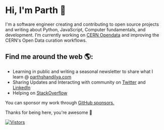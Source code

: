 # Hi, I'm Parth 👋 

I'm a software engineer creating and contributing to open source projects and writing about Python, JavaScript, Computer fundamentals, and development.
I’m currently working on [CERN Opendata](https://github.com/cernopendata) and improving the CERN's Open Data curation workflows.

## Find me around the web 🌎:

- Learning in public and writing a seasonal newsletter to share what I learn @ [parthshandilya.com](https://www.parthshandilya.com/blog/)
- Sharing Updates and Interacting with community on [Twitter](https://twitter.com/ParthS0007) and [LinkedIn](https://www.linkedin.com/in/parths007/)
- Helping on [StackOverflow](https://stackoverflow.com/users/7994074/parths007?tab=profile)

You can sponsor my work through [GitHub sponsors.](https://github.com/sponsors/ParthS007)

Thanks for being here, you're awesome 🙌

[![Vistors](http://hits.dwyl.com/ParthS007/ParthS007.svg)](http://hits.dwyl.com/ParthS007/ParthS007)
